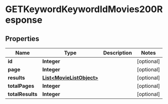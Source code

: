 

# GETKeywordKeywordIdMovies200Response


## Properties

| Name | Type | Description | Notes |
|------------ | ------------- | ------------- | -------------|
|**id** | **Integer** |  |  [optional] |
|**page** | **Integer** |  |  [optional] |
|**results** | [**List&lt;MovieListObject&gt;**](MovieListObject.md) |  |  [optional] |
|**totalPages** | **Integer** |  |  [optional] |
|**totalResults** | **Integer** |  |  [optional] |



